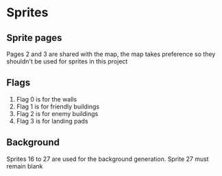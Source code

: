 # Sprites

## Sprite pages

Pages 2 and 3 are shared with the map, the map takes preference so they shouldn't be used for sprites in this project

## Flags

1. Flag 0 is for the walls
2. Flag 1 is for friendly buildings
3. Flag 2 is for enemy buildings
4. Flag 3 is for landing pads

## Background

Sprites 16 to 27 are used for the background generation. Sprite 27 must remain blank
